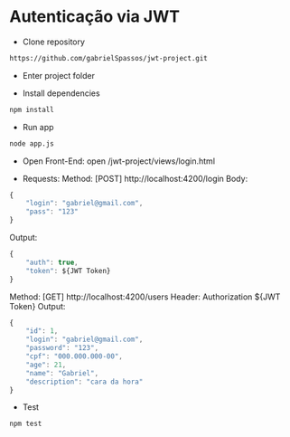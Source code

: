 # Autenticação via JWT 

* Clone repository
```bash
https://github.com/gabrielSpassos/jwt-project.git
```
* Enter project folder

* Install dependencies
```bash
npm install
``` 

* Run app
```bash
node app.js
```

* Open Front-End: 
open /jwt-project/views/login.html

* Requests:
Method: [POST] http://localhost:4200/login
Body: 
```javascript
{
	"login": "gabriel@gmail.com",
	"pass": "123"
}
```
Output:
```javascript
{
    "auth": true,
    "token": ${JWT Token}
}
```
Method: [GET] http://localhost:4200/users
Header: Authorization ${JWT Token}
Output: 
```javascript
{
    "id": 1,
    "login": "gabriel@gmail.com",
    "password": "123",
    "cpf": "000.000.000-00",
    "age": 21,
    "name": "Gabriel",
    "description": "cara da hora"
}
```

* Test 
```bash
npm test
```